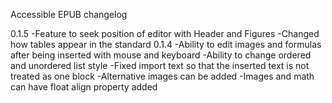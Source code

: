 Accessible EPUB changelog

0.1.5
	-Feature to seek position of editor with Header and Figures
	-Changed how tables appear in the standard
0.1.4
	-Ability to edit images and formulas after being inserted with mouse and keyboard
	-Ability to change ordered and unordered list style
	-Fixed import text so that the inserted text is not treated as one block
	-Alternative images can be added
	-Images and math can have float align property added